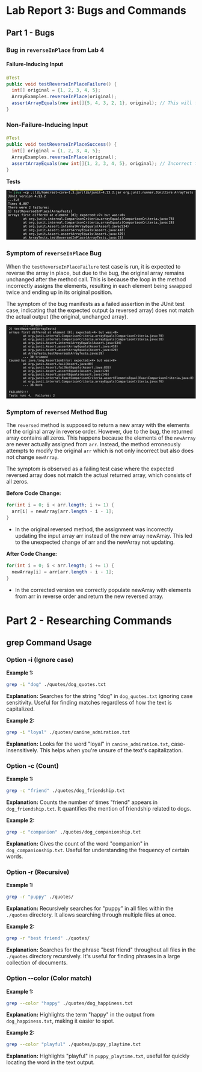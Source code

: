 # Lab Report 3: Bugs and Commands

## Part 1 - Bugs

### Bug in `reverseInPlace` from Lab 4 

#### Failure-Inducing Input

```java
@Test
public void testReverseInPlaceFailure() {
  int[] original = {1, 2, 3, 4, 5};
  ArrayExamples.reverseInPlace(original);
  assertArrayEquals(new int[]{5, 4, 3, 2, 1}, original); // This will fail 
}
```
### Non-Failure-Inducing Input
```java
@Test
public void testReverseInPlaceSuccess() {
  int[] original = {1, 2, 3, 4, 5};
  ArrayExamples.reverseInPlace(original);
  assertArrayEquals(new int[]{1, 2, 3, 4, 5}, original); // Incorrect test that passes
}

```
**Tests**

![Image](lab-3-1.png)

### Symptom of `reverseInPlace` Bug

When the `testReverseInPlaceFailure` test case is run, it is expected to reverse the array in place, but due to the bug, the original array remains unchanged after the method call. This is because the loop in the method incorrectly assigns the elements, resulting in each element being swapped twice and ending up in its original position.

The symptom of the bug manifests as a failed assertion in the JUnit test case, indicating that the expected output (a reversed array) does not match the actual output (the original, unchanged array).


![Image](lab-report-3-2.png)

### Symptom of `reversed` Method Bug

The `reversed` method is supposed to return a new array with the elements of the original array in reverse order. However, due to the bug, the returned array contains all zeros. This happens because the elements of the `newArray` are never actually assigned from `arr`. Instead, the method erroneously attempts to modify the original `arr` which is not only incorrect but also does not change `newArray`.

The symptom is observed as a failing test case where the expected reversed array does not match the actual returned array, which consists of all zeros.

**Before Code Change:**
```java
for(int i = 0; i < arr.length; i += 1) {
  arr[i] = newArray[arr.length - i - 1];
}
```
- In the original reversed method, the assignment was incorrectly updating the input array arr instead of the new array newArray. This led to the unexpected change of arr and the newArray not updating.
  
**After Code Change:**  

```java
for(int i = 0; i < arr.length; i += 1) {
  newArray[i] = arr[arr.length - i - 1];
}
```
- In the corrected version we correctly populate newArray with elements from arr in reverse order and return the new reversed array.

  
# Part 2 - Researching Commands

## grep Command Usage

### Option -i (Ignore case)

**Example 1:**

```bash
grep -i "dog" ./quotes/dog_quotes.txt
```

**Explanation:** Searches for the string "dog" in `dog_quotes.txt` ignoring case sensitivity. Useful for finding matches regardless of how the text is capitalized.

**Example 2:**

```bash
grep -i "loyal" ./quotes/canine_admiration.txt
```

**Explanation:** Looks for the word "loyal" in `canine_admiration.txt`, case-insensitively. This helps when you're unsure of the text's capitalization.

### Option -c (Count)

**Example 1:**

```bash
grep -c "friend" ./quotes/dog_friendship.txt
```

**Explanation:** Counts the number of times "friend" appears in `dog_friendship.txt`. It quantifies the mention of friendship related to dogs.

**Example 2:**

```bash
grep -c "companion" ./quotes/dog_companionship.txt
```

**Explanation:** Gives the count of the word "companion" in `dog_companionship.txt`. Useful for understanding the frequency of certain words.

### Option -r (Recursive)

**Example 1:**

```bash
grep -r "puppy" ./quotes/
```

**Explanation:** Recursively searches for "puppy" in all files within the `./quotes` directory. It allows searching through multiple files at once.

**Example 2:**

```bash
grep -r "best friend" ./quotes/
```

**Explanation:** Searches for the phrase "best friend" throughout all files in the `./quotes` directory recursively. It's useful for finding phrases in a large collection of documents.

### Option --color (Color match)

**Example 1:**

```bash
grep --color "happy" ./quotes/dog_happiness.txt
```

**Explanation:** Highlights the term "happy" in the output from `dog_happiness.txt`, making it easier to spot.

**Example 2:**

```bash
grep --color "playful" ./quotes/puppy_playtime.txt
```

**Explanation:** Highlights "playful" in `puppy_playtime.txt`, useful for quickly locating the word in the text output.


